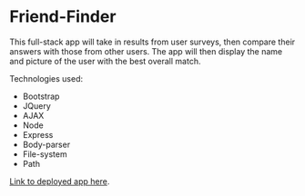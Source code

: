 # Friend-Finder

This full-stack app will take in results from user surveys, then compare their answers with those from other users. The app will then display the name and picture of the user with the best overall match.   

Technologies used:
- Bootstrap
- JQuery
- AJAX
- Node
- Express
- Body-parser
- File-system
- Path

[Link to deployed app here](https://whispering-journey-81034.herokuapp.com/).